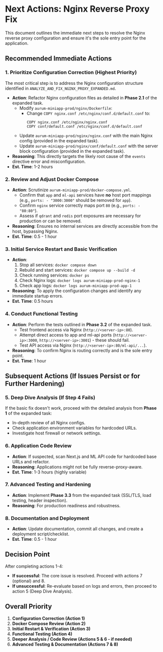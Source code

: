 # Next Actions: Nginx Reverse Proxy Fix

This document outlines the immediate next steps to resolve the Nginx reverse proxy configuration and ensure it's the sole entry point for the application.

## Recommended Immediate Actions

### 1. Prioritize Configuration Correction (Highest Priority)

The most critical step is to address the Nginx configuration structure identified in `ANALYZE_AND_FIX_NGINX_PROXY_EXPANDED.md`.

- **Action**: Refactor Nginx configuration files as detailed in **Phase 2.1** of the expanded task.
  - Modify `aurum-miniapp-prod/nginx/Dockerfile`:
    - Change `COPY nginx.conf /etc/nginx/conf.d/default.conf` to:
      ```
      COPY nginx.conf /etc/nginx/nginx.conf
      COPY conf/default.conf /etc/nginx/conf.d/default.conf
      ```
  - Update `aurum-miniapp-prod/nginx/nginx.conf` with the main Nginx config (provided in the expanded task).
  - Update `aurum-miniapp-prod/nginx/conf/default.conf` with the server block configuration (provided in the expanded task).
- **Reasoning**: This directly targets the likely root cause of the `events` directive error and misconfiguration.
- **Est. Time**: 1-2 hours

### 2. Review and Adjust Docker Compose

- **Action**: Scrutinize `aurum-miniapp-prod/docker-compose.yml`.
  - Confirm that `app` and `ml-api` services have **no** host port mappings (e.g., `ports: - "3000:3000"` should be removed for `app`).
  - Confirm `nginx` service correctly maps port `80` (e.g., `ports: - "80:80"`).
  - Assess if `qdrant` and `redis` port exposures are necessary for production or can be removed.
- **Reasoning**: Ensures no internal services are directly accessible from the host, bypassing Nginx.
- **Est. Time**: 0.5 - 1 hour

### 3. Initial Service Restart and Basic Verification

- **Action**:
  1.  Stop all services: `docker compose down`
  2.  Rebuild and start services: `docker compose up --build -d`
  3.  Check running services: `docker ps`
  4.  Check Nginx logs: `docker logs aurum-miniapp-prod-nginx-1`
  5.  Check app logs: `docker logs aurum-miniapp-prod-app-1`
- **Reasoning**: To apply the configuration changes and identify any immediate startup errors.
- **Est. Time**: 0.5 hours

### 4. Conduct Functional Testing

- **Action**: Perform the tests outlined in **Phase 3.2** of the expanded task.
  - Test frontend access via Nginx (`http://<server-ip>:80`).
  - Attempt direct access to app and ml-api ports (`http://<server-ip>:3000`, `http://<server-ip>:3001`) - these should fail.
  - Test API access via Nginx (`http://<server-ip>:80/ml-api/...`).
- **Reasoning**: To confirm Nginx is routing correctly and is the sole entry point.
- **Est. Time**: 1 hour

## Subsequent Actions (If Issues Persist or for Further Hardening)

### 5. Deep Dive Analysis (If Step 4 Fails)

If the basic fix doesn't work, proceed with the detailed analysis from **Phase 1** of the expanded task:

- In-depth review of all Nginx configs.
- Check application environment variables for hardcoded URLs.
- Investigate host firewall or network settings.

### 6. Application Code Review

- **Action**: If suspected, scan Next.js and ML API code for hardcoded base URLs and refactor.
- **Reasoning**: Applications might not be fully reverse-proxy-aware.
- **Est. Time**: 1-3 hours (highly variable)

### 7. Advanced Testing and Hardening

- **Action**: Implement **Phase 3.3** from the expanded task (SSL/TLS, load testing, header inspection).
- **Reasoning**: For production readiness and robustness.

### 8. Documentation and Deployment

- **Action**: Update documentation, commit all changes, and create a deployment script/checklist.
- **Est. Time**: 0.5 - 1 hour

## Decision Point

After completing actions 1-4:

- **If successful**: The core issue is resolved. Proceed with actions 7 (optional) and 8.
- **If unsuccessful**: Re-evaluate based on logs and errors, then proceed to action 5 (Deep Dive Analysis).

## Overall Priority

1.  **Configuration Correction (Action 1)**
2.  **Docker Compose Review (Action 2)**
3.  **Initial Restart & Verification (Action 3)**
4.  **Functional Testing (Action 4)**
5.  **Deeper Analysis / Code Review (Actions 5 & 6 - if needed)**
6.  **Advanced Testing & Documentation (Actions 7 & 8)**
